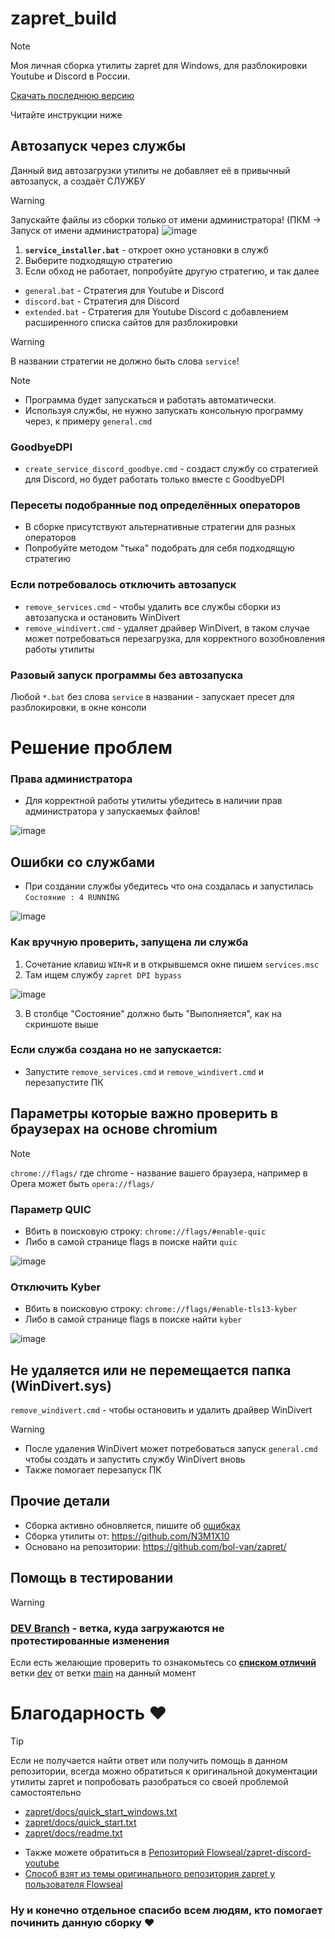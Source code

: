 # zapret_build

> [!NOTE]
> Моя личная сборка утилиты zapret для Windows, для разблокировки Youtube и Discord в России.
>
> [Скачать последнюю версию](https://github.com/N3M1X10/zapret_build/releases)
>
> Читайте инструкции ниже


## Автозапуск через службы

Данный вид автозагрузки утилиты не добавляет её в привычный автозапуск, а создаёт СЛУЖБУ

> [!warning]
> Запускайте файлы из сборки только от имени администратора! (ПКМ -> Запуск от имени администратора)
> ![image](https://github.com/user-attachments/assets/5d9cc6fc-aa53-4966-9fc3-87585d9d8b3c)

1. **`service_installer.bat`** - откроет окно установки в служб
2. Выберите подходящую стратегию
3. Если обход не работает, попробуйте другую стратегию, и так далее

- `general.bat` - Стратегия для Youtube и Discord
- `discord.bat` - Стратегия для Discord
- `extended.bat` - Стратегия для Youtube Discord с добавлением расширенного списка сайтов для разблокировки

> [!WARNING]
> В названии стратегии не должно быть слова `service`!

> [!NOTE]
> - Программа будет запускаться и работать автоматически.
> - Используя службы, не нужно запускать консольную программу через, к примеру `general.cmd`

### GoodbyeDPI
- `create_service_discord_goodbye.cmd` - создаст службу со стратегией для Discord, но будет работать только вместе с GoodbyeDPI

### Пересеты подобранные под определённых операторов

- В сборке присутствуют альтернативные стратегии для разных операторов
- Попробуйте методом "тыка" подобрать для себя подходящую стратегию


### Если потребовалось отключить автозапуск

- `remove_services.cmd` - чтобы удалить все службы сборки из автозапуска и остановить WinDivert
- `remove_windivert.cmd` - удаляет драйвер WinDivert, в таком случае может потребоваться перезагрузка, для корректного возобновления работы утилиты


### Разовый запуск программы без автозапуска

Любой `*.bat` без слова `service` в названии - запускает пресет для разблокировки, в окне консоли


# Решение проблем

### Права администратора
- Для корректной работы утилиты убедитесь в наличии прав администратора у запускаемых файлов!

![image](https://github.com/user-attachments/assets/5d9cc6fc-aa53-4966-9fc3-87585d9d8b3c)


## Ошибки со службами
- При создании службы убедитесь что она создалась и запустилась
`Состояние : 4 RUNNING`

![image](https://github.com/user-attachments/assets/360ef9a5-626b-4de1-93ef-0efda752562b)


### Как вручную проверить, запущена ли служба
1. Сочетание клавиш `WIN+R` и в открывшемся окне пишем `services.msc`
2. Там ищем службу `zapret DPI bypass`

![image](https://github.com/user-attachments/assets/93b3de65-ecc5-4476-88bb-eebeb004fb73)

3. В столбце "Состояние" должно быть "Выполняется", как на скриншоте выше

### Если служба создана но не запускается:

- Запустите `remove_services.cmd` и `remove_windivert.cmd` и перезапустите ПК

## Параметры которые важно проверить в браузерах на основе chromium

> [!NOTE]
> `chrome://flags/` где chrome - название вашего браузера, например в Opera может быть `opera://flags/`

### Параметр QUIC 
- Вбить в поисковую строку: `chrome://flags/#enable-quic`
- Либо в самой странице flags в поиске найти `quic`

![image](https://github.com/user-attachments/assets/f9f5a2b4-790a-48ae-8747-0047370835c7)


### Отключить Kyber 
- Вбить в поисковую строку: `chrome://flags/#enable-tls13-kyber`
- Либо в самой странице flags в поиске найти `kyber`

![image](https://github.com/user-attachments/assets/0f2f0c45-795e-425b-bb35-7d87b3ce5b5f)

## Не удаляется или не перемещается папка (WinDivert.sys)
`remove_windivert.cmd` - чтобы остановить и удалить драйвер WinDivert
> [!WARNING]
> - После удаления WinDivert может потребоваться запуск `general.cmd` чтобы создать и запустить службу WinDivert вновь
> - Также помогает перезапуск ПК


## Прочие детали

- Сборка активно обновляется, пишите об [ошибках](https://github.com/N3M1X10/zapret_build/issues)
- Сборка утилиты от: https://github.com/N3M1X10
- Основано на репозитории: https://github.com/bol-van/zapret/

## Помощь в тестировании
> [!warning]
> ### [DEV Branch](https://github.com/N3M1X10/zapret_build/tree/dev) - ветка, куда загружаются не протестированные изменения
Если есть желающие проверить то ознакомьтесь со [**списком отличий**](https://github.com/N3M1X10/zapret_build/compare/main...dev) ветки [dev](https://github.com/N3M1X10/zapret_build/tree/dev) от ветки [main](https://github.com/N3M1X10/zapret_build/) на данный момент

# Благодарность ❤

> [!TIP]
> Если не получается найти ответ или получить помощь в данном репозитории,
> всегда можно обратиться к оригинальной документации утилиты zapret и попробовать разобраться со своей проблемой самостоятельно
> - [zapret/docs/quick_start_windows.txt](https://github.com/bol-van/zapret/blob/master/docs/quick_start_windows.txt)
> - [zapret/docs/quick_start.txt](https://github.com/bol-van/zapret/blob/master/docs/quick_start.txt)
> - [zapret/docs/readme.txt](https://github.com/bol-van/zapret/blob/master/docs/readme.txt)

- Также можете обратиться в [Репозиторий Flowseal/zapret-discord-youtube](https://github.com/Flowseal/zapret-discord-youtube)
- [Способ взят из темы оригинального репозитория zapret у пользователя Flowseal](https://github.com/bol-van/zapret/issues/455#issuecomment-2400503770)


### Ну и конечно отдельное спасибо всем людям, кто помогает починить данную сборку ❤
